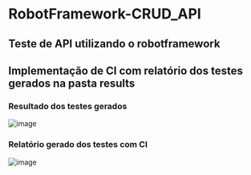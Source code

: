 # RobotFramework-CRUD_API
## Teste de API utilizando o robotframework
## Implementação de CI com relatório dos testes gerados na pasta results
### Resultado dos testes gerados
![image](https://github.com/user-attachments/assets/f31ccad0-29f9-4e1a-8954-791543831656)

### Relatório gerado dos testes com CI
![image](https://github.com/user-attachments/assets/59d376c4-c315-457e-8a25-1c978b66292d)
